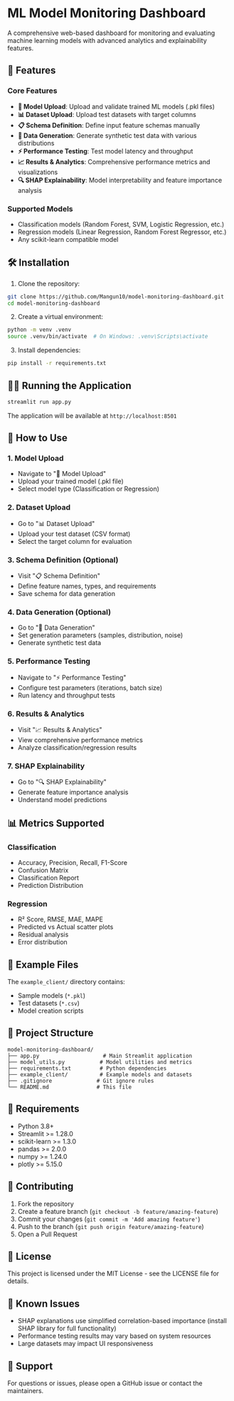 # ML Model Monitoring Dashboard

A comprehensive web-based dashboard for monitoring and evaluating machine learning models with advanced analytics and explainability features.

## 🚀 Features

### Core Features

- **📁 Model Upload**: Upload and validate trained ML models (.pkl files)
- **📊 Dataset Upload**: Upload test datasets with target columns
- **📋 Schema Definition**: Define input feature schemas manually
- **🎲 Data Generation**: Generate synthetic test data with various distributions
- **⚡ Performance Testing**: Test model latency and throughput
- **📈 Results & Analytics**: Comprehensive performance metrics and visualizations
- **🔍 SHAP Explainability**: Model interpretability and feature importance analysis

### Supported Models

- Classification models (Random Forest, SVM, Logistic Regression, etc.)
- Regression models (Linear Regression, Random Forest Regressor, etc.)
- Any scikit-learn compatible model

## 🛠️ Installation

1. Clone the repository:

```bash
git clone https://github.com/Mangun10/model-monitoring-dashboard.git
cd model-monitoring-dashboard
```

2. Create a virtual environment:

```bash
python -m venv .venv
source .venv/bin/activate  # On Windows: .venv\Scripts\activate
```

3. Install dependencies:

```bash
pip install -r requirements.txt
```

## 🏃‍♂️ Running the Application

```bash
streamlit run app.py
```

The application will be available at `http://localhost:8501`

## 📖 How to Use

### 1. Model Upload

- Navigate to "📁 Model Upload"
- Upload your trained model (.pkl file)
- Select model type (Classification or Regression)

### 2. Dataset Upload

- Go to "📊 Dataset Upload"
- Upload your test dataset (CSV format)
- Select the target column for evaluation

### 3. Schema Definition (Optional)

- Visit "📋 Schema Definition"
- Define feature names, types, and requirements
- Save schema for data generation

### 4. Data Generation (Optional)

- Go to "🎲 Data Generation"
- Set generation parameters (samples, distribution, noise)
- Generate synthetic test data

### 5. Performance Testing

- Navigate to "⚡ Performance Testing"
- Configure test parameters (iterations, batch size)
- Run latency and throughput tests

### 6. Results & Analytics

- Visit "📈 Results & Analytics"
- View comprehensive performance metrics
- Analyze classification/regression results

### 7. SHAP Explainability

- Go to "🔍 SHAP Explainability"
- Generate feature importance analysis
- Understand model predictions

## 📊 Metrics Supported

### Classification

- Accuracy, Precision, Recall, F1-Score
- Confusion Matrix
- Classification Report
- Prediction Distribution

### Regression

- R² Score, RMSE, MAE, MAPE
- Predicted vs Actual scatter plots
- Residual analysis
- Error distribution

## 🧪 Example Files

The `example_client/` directory contains:

- Sample models (`*.pkl`)
- Test datasets (`*.csv`)
- Model creation scripts

## 📁 Project Structure

```
model-monitoring-dashboard/
├── app.py                    # Main Streamlit application
├── model_utils.py           # Model utilities and metrics
├── requirements.txt         # Python dependencies
├── example_client/          # Example models and datasets
├── .gitignore              # Git ignore rules
└── README.md               # This file
```

## 🔧 Requirements

- Python 3.8+
- Streamlit >= 1.28.0
- scikit-learn >= 1.3.0
- pandas >= 2.0.0
- numpy >= 1.24.0
- plotly >= 5.15.0

## 🤝 Contributing

1. Fork the repository
2. Create a feature branch (`git checkout -b feature/amazing-feature`)
3. Commit your changes (`git commit -m 'Add amazing feature'`)
4. Push to the branch (`git push origin feature/amazing-feature`)
5. Open a Pull Request

## 📝 License

This project is licensed under the MIT License - see the LICENSE file for details.

## 🐛 Known Issues

- SHAP explanations use simplified correlation-based importance (install SHAP library for full functionality)
- Performance testing results may vary based on system resources
- Large datasets may impact UI responsiveness

## 📧 Support

For questions or issues, please open a GitHub issue or contact the maintainers.
